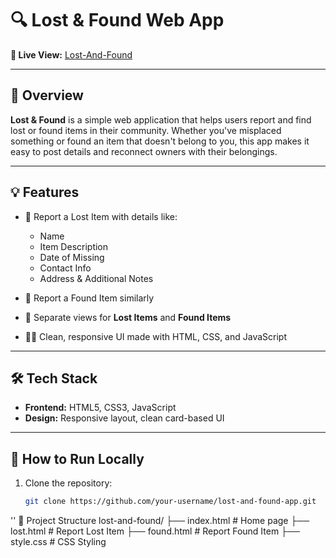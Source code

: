 # 🔍 Lost & Found Web App

**🔗 Live View:** [Lost-And-Found](https://riaz1909.github.io/Lost-And-Found/)

---

## 📌 Overview

**Lost & Found** is a simple web application that helps users report and find lost or found items in their community. Whether you've misplaced something or found an item that doesn't belong to you, this app makes it easy to post details and reconnect owners with their belongings.

---

## 💡 Features

- 🚨 Report a Lost Item with details like:
  - Name
  - Item Description
  - Date of Missing
  - Contact Info
  - Address & Additional Notes

- 🎉 Report a Found Item similarly

- 📁 Separate views for **Lost Items** and **Found Items**

- 👨‍💻 Clean, responsive UI made with HTML, CSS, and JavaScript

---

## 🛠 Tech Stack

- **Frontend:** HTML5, CSS3, JavaScript
- **Design:** Responsive layout, clean card-based UI

---

## 🚀 How to Run Locally

1. Clone the repository:
   ```bash
   git clone https://github.com/your-username/lost-and-found-app.git
''
📂 Project Structure
lost-and-found/
├── index.html         # Home page
├── lost.html          # Report Lost Item
├── found.html         # Report Found Item
├── style.css          # CSS Styling
